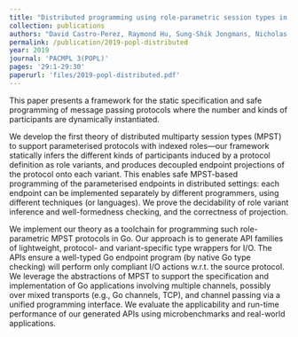 ```yaml
---
title: "Distributed programming using role-parametric session types in go: statically-typed endpoint APIs for dynamically-instantiated communication structures"
collection: publications
authors: "David Castro-Perez, Raymond Hu, Sung-Shik Jongmans, Nicholas Ng, Nobuko Yoshida"
permalink: /publication/2019-popl-distributed
year: 2019
journal: 'PACMPL 3(POPL)'
pages: '29:1-29:30'
paperurl: 'files/2019-popl-distributed.pdf'
---
```


This paper presents a framework for the static specification and safe
programming of message passing protocols where the number and kinds of
participants are dynamically instantiated.

We develop the first theory of distributed multiparty session types (MPST) to
support parameterised protocols with indexed roles—our framework statically
infers the different kinds of participants induced by a protocol definition as
role variants, and produces decoupled endpoint projections of the protocol onto
each variant. This enables safe MPST-based programming of the parameterised
endpoints in distributed settings: each endpoint can be implemented separately
by different programmers, using different techniques (or languages). We prove
the decidability of role variant inference and well-formedness checking, and
the correctness of projection.

We implement our theory as a toolchain for programming such role-parametric
MPST protocols in Go. Our approach is to generate API families of lightweight,
protocol- and variant-specific type wrappers for I/O. The APIs ensure a
well-typed Go endpoint program (by native Go type checking) will perform only
compliant I/O actions w.r.t. the source protocol. We leverage the abstractions
of MPST to support the specification and implementation of Go applications
involving multiple channels, possibly over mixed transports (e.g., Go channels,
TCP), and channel passing via a unified programming interface. We evaluate the
applicability and run-time performance of our generated APIs using
microbenchmarks and real-world applications.
